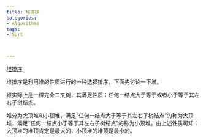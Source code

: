 ```yaml
---
title: 堆排序
categories:
- Algorithms
tags:
- Sort



---
```



[堆排序](https://www.zybuluo.com/mdeditor#1076015)




堆排序是利用堆的性质进行的一种选择排序。下面先讨论一下堆。


堆实际上是一棵完全二叉树，其满足性质：任何一结点大于等于或者小于等于其左右子树结点。

堆分为大顶堆和小顶堆，满足“任何一结点大于等于其左右子树结点”的称为大顶堆，满足“任何一结点小于等于其左右子树结点”的称为小顶堆。由上述性质可知：大顶堆的堆顶肯定是最大的，小顶堆的堆顶是最小的。


